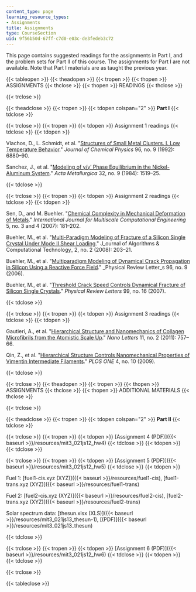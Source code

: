 ```yaml
---
content_type: page
learning_resource_types:
- Assignments
title: Assignments
type: CourseSection
uid: 9f56b50d-67ff-c7d0-e03c-de3fedeb3c72
---
```


This page contains suggested readings for the assignments in Part I, and the problem sets for Part II of this course. The assignments for Part I are not available. Note that Part I materials are as taught the previous year.

{{< tableopen >}}
{{< theadopen >}}
{{< tropen >}}
{{< thopen >}}
ASSIGNMENTS
{{< thclose >}}
{{< thopen >}}
READINGS
{{< thclose >}}

{{< trclose >}}

{{< theadclose >}}
{{< tropen >}}
{{< tdopen colspan="2" >}}
**Part I**
{{< tdclose >}}

{{< trclose >}}
{{< tropen >}}
{{< tdopen >}}
Assignment 1 readings
{{< tdclose >}}
{{< tdopen >}}


Vlachos, D., L. Schmidt, et al. "[Structures of Small Metal Clusters. I. Low Temperature Behavior](http://dx.doi.org/10.1063/1.462582)." _Journal of Chemical Physics_ 96, no. 9 (1992): 6880–90.

Sanchez, J., et al. "[Modeling of γ/γ′ Phase Equilibrium in the Nickel-Aluminum System](http://dx.doi.org/10.1016/0001-6160(84)90098-1)." _Acta Metallurgica_ 32, no. 9 (1984): 1519–25.


{{< tdclose >}}

{{< trclose >}}
{{< tropen >}}
{{< tdopen >}}
Assignment 2 readings
{{< tdclose >}}
{{< tdopen >}}


Sen, D., and M. Buehler. "[Chemical Complexity in Mechanical Deformation of Metals](http://dx.doi.org/10.1615/IntJMultCompEng.v5.i3-4.30)." _International Journal for Multiscale Computational Engineering_ 5, no. 3 and 4 (2007): 181–202.

Buehler, M., et al. "[Multi-Paradigm Modeling of Fracture of a Silicon Single Crystal Under Mode II Shear Loading](http://dx.doi.org/10.1260/174830108784646634)." J_ournal of Algorithms & Computational Technology_ 2, no. 2 (2008): 203–21.

Buehler, M., et al. "[Multiparadigm Modeling of Dynamical Crack Propagation in Silicon Using a Reactive Force Field](http://dx.doi.org/10.1103/PhysRevLett.96.095505)." _Physical Review Letter_s 96, no. 9 (2006).

Buehler, M., et al. "[Threshold Crack Speed Controls Dynamical Fracture of Silicon Single Crystals](http://dx.doi.org/10.1103/PhysRevLett.99.165502)." _Physical Review Letters_ 99, no. 16 (2007).


{{< tdclose >}}

{{< trclose >}}
{{< tropen >}}
{{< tdopen >}}
Assignment 3 readings
{{< tdclose >}}
{{< tdopen >}}


Gautieri, A., et al. "[Hierarchical Structure and Nanomechanics of Collagen Microfibrils from the Atomistic Scale Up](http://dx.doi.org/10.1021/nl103943u)." _Nano Letters_ 11, no. 2 (2011): 757–66.

Qin, Z., et al. "[Hierarchical Structure Controls Nanomechanical Properties of Vimentin Intermediate Filaments](http://dx.doi.org/10.1371/journal.pone.0007294)." _PLOS ONE_ 4, no. 10 (2009).


{{< tdclose >}}

{{< trclose >}}
{{< theadopen >}}
{{< tropen >}}
{{< thopen >}}
ASSIGNMENTS
{{< thclose >}}
{{< thopen >}}
ADDITIONAL MATERIALS
{{< thclose >}}

{{< trclose >}}

{{< theadclose >}}
{{< tropen >}}
{{< tdopen colspan="2" >}}
**Part II**
{{< tdclose >}}

{{< trclose >}}
{{< tropen >}}
{{< tdopen >}}
[Assignment 4 (PDF)]({{< baseurl >}}/resources/mit3_021js12_hw4)
{{< tdclose >}}
{{< tdopen >}}
 
{{< tdclose >}}

{{< trclose >}}
{{< tropen >}}
{{< tdopen >}}
[Assignment 5 (PDF)]({{< baseurl >}}/resources/mit3_021js12_hw5)
{{< tdclose >}}
{{< tdopen >}}


Fuel 1: [fuel1-cis.xyz (XYZ)]({{< baseurl >}}/resources/fuel1-cis), [fuel1-trans.xyz (XYZ)]({{< baseurl >}}/resources/fuel1-trans)

Fuel 2: [fuel2-cis.xyz (XYZ)]({{< baseurl >}}/resources/fuel2-cis), [fuel2-trans.xyz (XYZ)]({{< baseurl >}}/resources/fuel2-trans)

Solar spectrum data: [thesun.xlsx (XLS)]({{< baseurl >}}/resources/mit3_021js13_thesun-1), [(PDF)]({{< baseurl >}}/resources/mit3_021js13_thesun)


{{< tdclose >}}

{{< trclose >}}
{{< tropen >}}
{{< tdopen >}}
[Assignment 6 (PDF)]({{< baseurl >}}/resources/mit3_021js12_hw6)
{{< tdclose >}}
{{< tdopen >}}
 
{{< tdclose >}}

{{< trclose >}}

{{< tableclose >}}